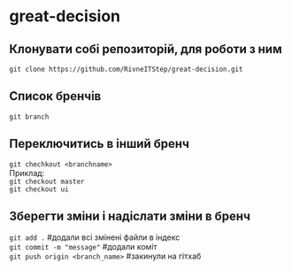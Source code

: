 # great-decision

## Клонувати собі репозиторій, для роботи з ним
`git clone https://github.com/RivneITStep/great-decision.git`

## Список бренчів
`git branch`

## Переключитись в інший бренч
`git chechkout <branchname>`  
Приклад:  
`git checkout master`  
`git checkout ui`  

## Зберегти зміни і надіслати зміни в бренч
`git add .` #додали всі змінені файли в індекс  
`git commit -m "message"` #додали коміт  
`git push origin <branch_name>` #закинули на гітхаб  
